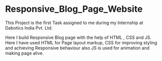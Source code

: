 # Responsive_Blog_Page_Website
This Project is the first Task assigned to me during my Internship at Dabotics India Pvt. Ltd.

Here I build Responsive Blog page with the help of HTML , CSS and JS. 
Here I have used HTML for Page layout markup, CSS for improving styling and 
achieving Responsive behaviour also JS is used for animation and making page alive.
